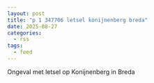 ```yaml
---
layout: post
title: "p 1 347706 letsel konijnenberg breda"
date: 2025-08-27
categories: 
  - rss
tags: 
  - feed
---
```


Ongeval met letsel op Konijnenberg in Breda
